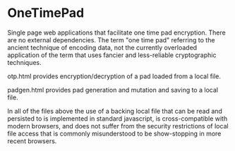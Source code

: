 # OneTimePad
Single page web applications that facilitate one time pad encryption.  There are no external dependencies.  The term "one time pad" referring to the ancient technique of encoding data, not the currently overloaded application of the term that uses fancier and less-reliable cryptographic techniques.

otp.html provides encryption/decryption of a pad loaded from a local file.

padgen.html provides pad generation and mutation and saving to a local file.  

In all of the files above the use of a backing local file that can be read and persisted to is implemented in standard javascript, is cross-compatible with modern browsers, and does not suffer from the security restrictions of local file access that is commonly misunderstood to be show-stopping in more recent browsers.
